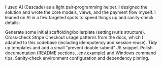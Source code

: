 I used AI (Cascade) as a light pair‑programming helper. I designed the solution and wrote the core models, views, and the payment flow myself. I leaned on AI in a few targeted spots to speed things up and sanity‑check details:

Generate some initial scaffolding/boilerplate (settings/urls structure).
Cross‑check Stripe Checkout usage patterns from the docs, which I adapted to this codebase (including idempotency and session‑reuse).
Tidy up templates and add a small “prevent double submit” JS snippet.
Polish documentation (README sections, .env.example) and Windows command tips.
Sanity‑check environment configuration and dependency pinning.